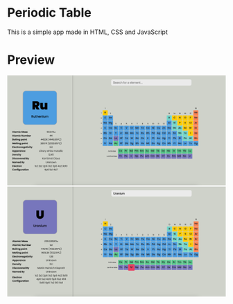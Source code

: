 # Periodic Table
This is a simple app made in HTML, CSS and JavaScript
# Preview
![alt](./preview/1.png)
![alt](./preview/2.png)
